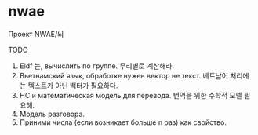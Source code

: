 # nwae

Проект NWAE/뇌

TODO
1. Eidf 는, вычислить по группе. 무리별로 계산해라.
2. Вьетнамский язык, обработке нужен вектор не текст. 베트남어 처리에는 텍스트가 아닌 백터가 필요하다.
3. НС и математическая модель для перевода. 번역을 위한 수학적 모델 필요해.
4. Модель разговора.
5. Приними числа (если возникает больше n раз) как свойство.
